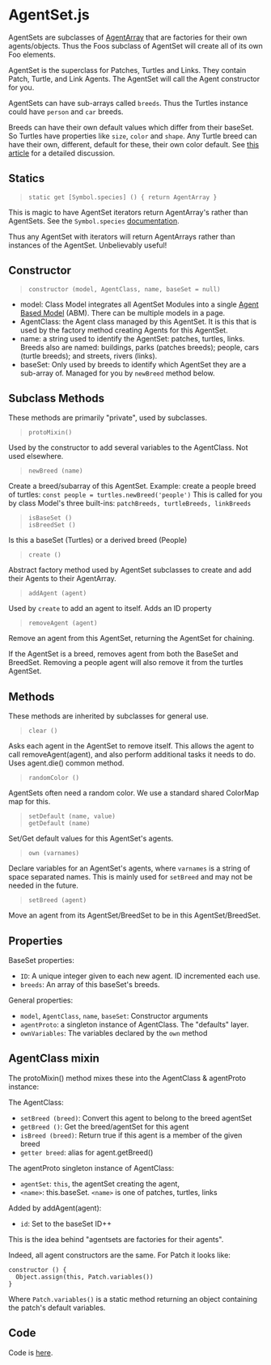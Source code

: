 # AgentSet.js

AgentSets are subclasses of [AgentArray](AgentArray.md) that are factories for their own agents/objects. Thus the Foos subclass of AgentSet will create all of its own Foo elements.

AgentSet is the superclass for Patches, Turtles and Links. They contain Patch, Turtle, and Link Agents. The AgentSet will call the Agent constructor for you.

AgentSets can have sub-arrays called `breeds`. Thus the Turtles instance could have `person` and `car` breeds.

Breeds can have their own default values which differ from their baseSet. So Turtles have properties like `size`, `color` and `shape`. Any Turtle breed can have their own, different, default for these, their own color default. See [this article](https://medium.com/dailyjs/two-headed-es6-classes-fe369c50b24) for a detailed discussion.

## Statics

> `static get [Symbol.species] () { return AgentArray }`

This is magic to have AgentSet iterators return AgentArray's rather than AgentSets. See the `Symbol.species` [documentation](https://developer.mozilla.org/en-US/docs/Web/JavaScript/Reference/Global_Objects/Symbol/species).

Thus any AgentSet with iterators will return AgentArrays rather than instances of the AgentSet. Unbelievably useful!

## Constructor

> `constructor (model, AgentClass, name, baseSet = null)`

* model: Class Model integrates all AgentSet Modules into a single [Agent Based Model](https://en.wikipedia.org/wiki/Agent-based_model) (ABM). There can be multiple models in a page.
* AgentClass: the Agent class managed by this AgentSet. It is this that is used by the factory method creating Agents for this AgentSet.
* name: a string used to identify the AgentSet: patches, turtles, links. Breeds also are named: buildings, parks (patches breeds); people, cars (turtle breeds); and streets, rivers (links).
* baseSet: Only used by breeds to identify which AgentSet they are a sub-array of. Managed for you by `newBreed` method below.

## Subclass Methods

These methods are primarily "private", used by subclasses.

> `protoMixin()`

Used by the constructor to add several variables to the AgentClass. Not used elsewhere.

> `newBreed (name)`

Create a breed/subarray of this AgentSet. Example: create a people breed of turtles:
`const people = turtles.newBreed('people')`
This is called for you by class Model's three built-ins:
`patchBreeds, turtleBreeds, linkBreeds`


> `isBaseSet ()` <br />
> `isBreedSet ()`

Is this a baseSet (Turtles) or a derived breed (People)

> `create ()`

Abstract factory method used by AgentSet subclasses to create and add their Agents to their AgentArray.

> `addAgent (agent)`

Used by `create` to add an agent to itself. Adds an ID property

> `removeAgent (agent)`

Remove an agent from this AgentSet, returning the AgentSet for chaining.

If the AgentSet is a breed, removes agent from both the BaseSet and BreedSet. Removing a people agent will also remove it from the turtles AgentSet.

## Methods

These methods are inherited by subclasses for general use.

> `clear ()`

Asks each agent in the AgentSet to remove itself. This allows the agent to call removeAgent(agent), and also perform additional tasks it needs to do. Uses agent.die() common method.

> `randomColor ()`

AgentSets often need a random color. We use a standard shared ColorMap map for this.

> `setDefault (name, value)` <br />
> `getDefault (name)`

Set/Get default values for this AgentSet's agents.

> `own (varnames)`

Declare variables for an AgentSet's agents, where `varnames` is a string of space separated names. This is mainly used for `setBreed` and may not be needed in the future.

> `setBreed (agent)`

Move an agent from its AgentSet/BreedSet to be in this AgentSet/BreedSet.

## Properties

BaseSet properties:
* `ID`: A unique integer given to each new agent. ID incremented each use.
* `breeds`: An array of this baseSet's breeds.

General properties:
* `model`, `AgentClass`, `name`, `baseSet`: Constructor arguments
* `agentProto`: a singleton instance of AgentClass. The "defaults" layer.
* `ownVariables`: The variables declared by the `own` method

## AgentClass mixin

The protoMixin() method mixes these into the AgentClass & agentProto instance:

The AgentClass:
* `setBreed (breed)`: Convert this agent to belong to the breed agentSet
* `getBreed ()`: Get the breed/agentSet for this agent
* `isBreed (breed)`: Return true if this agent is a member of the given breed
* `getter breed`: alias for agent.getBreed()

The agentProto singleton instance of AgentClass:
* `agentSet`: `this`, the agentSet creating the agent,
* `<name>`: this.baseSet. `<name>` is one of patches, turtles, links

Added by addAgent(agent):
* `id`: Set to the baseSet ID++

This is the idea behind "agentsets are factories for their agents".

Indeed, all agent constructors are the same. For Patch it looks like:
```
constructor () {
  Object.assign(this, Patch.variables())
}
```
Where `Patch.variables()` is a static method returning an object containing the patch's default variables.


## Code

Code is [here](https://github.com/backspaces/asx/blob/master/src/AgentSet.js).
